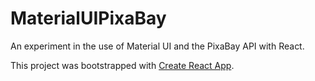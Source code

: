 # MaterialUIPixaBay

An experiment in the use of Material UI and the PixaBay API with React.

This project was bootstrapped with [Create React App](https://github.com/facebook/create-react-app).